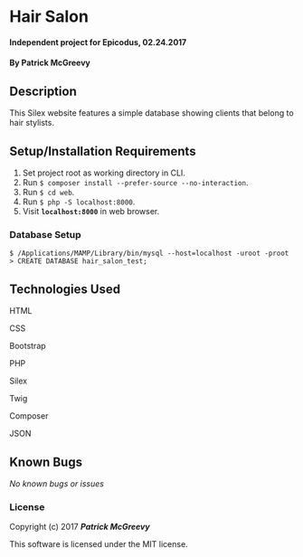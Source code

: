 # Hair Salon

#### Independent project for Epicodus, 02.24.2017

#### By Patrick McGreevy

## Description

This Silex website features a simple database showing clients that belong to hair stylists.


## Setup/Installation Requirements
1. Set project root as working directory in CLI.
2. Run `$ composer install --prefer-source --no-interaction`.
3. Run `$ cd web`.
4. Run `$ php -S localhost:8000`.
5. Visit **`localhost:8000`** in web browser.

### Database Setup
```
$ /Applications/MAMP/Library/bin/mysql --host=localhost -uroot -proot
> CREATE DATABASE hair_salon_test;
```


## Technologies Used

HTML

CSS

Bootstrap

PHP

Silex

Twig

Composer

JSON


## Known Bugs

_No known bugs or issues_

### License

Copyright (c) 2017 _**Patrick McGreevy**_

This software is licensed under the MIT license.
